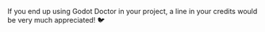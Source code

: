 If you end up using Godot Doctor in your project, a line in your credits would be very much appreciated! 🐦
